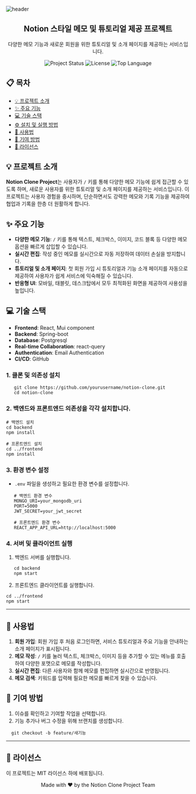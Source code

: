 ![header](https://capsule-render.vercel.app/api?type=wave&color=auto&height=300&section=header&text=Notion%20Clone%20Project&fontSize=80)

<h2 align="center">Notion 스타일 메모 및 튜토리얼 제공 프로젝트</h2>

<p align="center">
  다양한 메모 기능과 새로운 회원을 위한 튜토리얼 및 소개 페이지를 제공하는 서비스입니다.
</p>

<p align="center">
  <img src="https://img.shields.io/badge/status-active-brightgreen" alt="Project Status">
  <img src="https://img.shields.io/badge/license-MIT-blue" alt="License">
  <img src="https://img.shields.io/github/languages/top/yourusername/notion-clone" alt="Top Language">
</p>

## 📋 목차

- [💡 프로젝트 소개](#-프로젝트-소개)
- [✨ 주요 기능](#-주요-기능)
- [💻 기술 스택](#-기술-스택)
- [⚙️ 설치 및 실행 방법](#️-설치-및-실행-방법)
- [📱 사용법](#-사용법)
- [🤝 기여 방법](#-기여-방법)
- [📄 라이선스](#-라이선스)

## 💡 프로젝트 소개

**Notion Clone Project**는 사용자가 `/` 키를 통해 다양한 메모 기능에 쉽게 접근할 수 있도록 하며, 새로운 사용자를 위한 튜토리얼 및 소개 페이지를 제공하는 서비스입니다. 이 프로젝트는 사용자 경험을 중시하며, 단순하면서도 강력한 메모와 기록 기능을 제공하여 협업과 기록을 한층 더 원활하게 합니다.

## ✨ 주요 기능

- **다양한 메모 기능**: `/` 키를 통해 텍스트, 체크박스, 이미지, 코드 블록 등 다양한 메모 옵션을 빠르게 삽입할 수 있습니다.
- **실시간 편집**: 작성 중인 메모를 실시간으로 자동 저장하여 데이터 손실을 방지합니다.
- **튜토리얼 및 소개 페이지**: 첫 회원 가입 시 튜토리얼과 기능 소개 페이지를 자동으로 제공하여 사용자가 쉽게 서비스에 익숙해질 수 있습니다.
- **반응형 UI**: 모바일, 태블릿, 데스크탑에서 모두 최적화된 화면을 제공하여 사용성을 높입니다.

## 💻 기술 스택

- **Frontend**: React, Mui component 
- **Backend**: Spring-boot 
- **Database**: Postgresql
- **Real-time Collaboration**: react-query
- **Authentication**: Email Authentication 
- **CI/CD**: GitHub 

### 1. 클론 및 의존성 설치
```
   git clone https://github.com/yourusername/notion-clone.git
   cd notion-clone
```
### 2. 백엔드와 프론트엔드 의존성을 각각 설치합니다.

```
# 백엔드 설치
cd backend
npm install

# 프론트엔드 설치
cd ../frontend
npm install
```

### 3. 환경 변수 설정

- `.env` 파일을 생성하고 필요한 환경 변수를 설정합니다.

```
   # 백엔드 환경 변수
   MONGO_URI=your_mongodb_uri
   PORT=5000
   JWT_SECRET=your_jwt_secret

   # 프론트엔드 환경 변수
   REACT_APP_API_URL=http://localhost:5000
```

### 4. 서버 및 클라이언트 실행

1. 백엔드 서버를 실행합니다.

```
   cd backend
   npm start
```
2. 프론트엔드 클라이언트를 실행합니다.
```
cd ../frontend
npm start
```

---

## 📱 사용법

1. **회원 가입**: 회원 가입 후 처음 로그인하면, 서비스 튜토리얼과 주요 기능을 안내하는 소개 페이지가 표시됩니다.
2. **메모 작성**: `/` 키를 눌러 텍스트, 체크박스, 이미지 등을 추가할 수 있는 메뉴를 호출하여 다양한 포맷으로 메모를 작성합니다.
4. **실시간 편집**: 다른 사용자와 함께 메모를 편집하면 실시간으로 반영됩니다.
5. **메모 검색**: 키워드를 입력해 필요한 메모를 빠르게 찾을 수 있습니다.

## 🤝 기여 방법

1. 이슈를 확인하고 기여할 작업을 선택합니다.
2. 기능 추가나 버그 수정을 위해 브랜치를 생성합니다.

 ```
   git checkout -b feature/새기능
```

---

## 📄 라이선스

이 프로젝트는 MIT 라이선스 하에 배포됩니다.

<p align="center">
  Made with ❤️ by the Notion Clone Project Team
</p>
